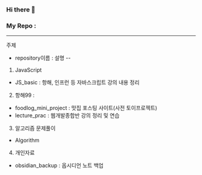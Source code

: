 ### Hi there 👋

### My Repo : 
---
주제 
- repository이름 : 설명
--
1. JavaScript 
- JS_basic : 항해, 인프런 등 자바스크립트 강의 내용 정리
2. 항해99 : 
- foodlog_mini_project : 맛집 포스팅 사이트(사전 토이프로젝트) 
- lecture_prac : 웹개발종합반 강의 정리 및 연습
3. 알고리즘 문제풀이
- Algorithm
4. 개인자료
- obsidian_backup : 옵시디언 노트 백업
   
<!--
**vjiji/vjiji** is a ✨ _special_ ✨ repository because its `README.md` (this file) appears on your GitHub profile.

Here are some ideas to get you started:

- 🔭 I’m currently working on ...
- 🌱 I’m currently learning ...
- 👯 I’m looking to collaborate on ...
- 🤔 I’m looking for help with ...
- 💬 Ask me about ...
- 📫 How to reach me: ...
- 😄 Pronouns: ...
- ⚡ Fun fact: ...
-->
